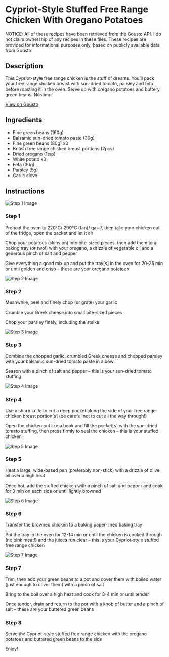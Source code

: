 # Cypriot-Style Stuffed Free Range Chicken With Oregano Potatoes

NOTICE: All of these recipes have been retrieved from the Gousto API. I do not claim ownership of any recipes in these files. These recipes are provided for informational purposes only, based on publicly available data from Gousto.

## Description

This Cypriot-style free range chicken is the stuff of dreams. You’ll pack your free range chicken breast with sun-dried tomato, parsley and feta before roasting it in the oven. Serve up with oregano potatoes and buttery green beans. Nóstimo!

[View on Gousto](https://www.gousto.co.uk/recipes/cookbook/cypriot-style-stuffed-free-range-chicken-with-oregano-potatoes)

## Ingredients

- Fine green beans (160g)
- Balsamic sun-dried tomato paste (30g)
- Fine green beans (80g) x0
- British free range chicken breast portions (2pcs)
- Dried oregano (1tsp)
- White potato x3
- Feta (30g)
- Parsley (5g)
- Garlic clove

## Instructions

![Step 1 Image](https://production-media.gousto.co.uk/cms/recipe-step-image/step-1-1714733946224-x200.jpg)

### Step 1

Preheat the oven to 220°C/ 200°C (fan)/ gas 7, then take your chicken out of the fridge, open the packet and let it air

Chop your potatoes (skins on) into bite-sized pieces, then add them to a baking tray (or two!) with your oregano, a drizzle of vegetable oil and a generous pinch of salt and pepper

Give everything a good mix up and put the tray[s] in the oven for 20-25 min or until golden and crisp – these are your oregano potatoes

![Step 2 Image](https://production-media.gousto.co.uk/cms/recipe-step-image/step-2-1714734020217-x200.jpg)

### Step 2

Meanwhile, peel and finely chop (or grate) your garlic

Crumble your Greek cheese into small bite-sized pieces

Chop your parsley finely, including the stalks

![Step 3 Image](https://production-media.gousto.co.uk/cms/recipe-step-image/step-3-1714734033167-x200.jpg)

### Step 3

Combine the chopped garlic, crumbled Greek cheese and chopped parsley with your balsamic sun-dried tomato paste in a bowl

Season with a pinch of salt and pepper – this is your sun-dried tomato stuffing

![Step 4 Image](https://production-media.gousto.co.uk/cms/recipe-step-image/step-4-1714734036068-x200.jpg)

### Step 4

Use a sharp knife to cut a deep pocket along the side of your free range chicken breast portion[s] (be careful not to cut all the way through!)

Open the chicken out like a book and fill the pocket[s] with the sun-dried tomato stuffing, then press firmly to seal the chicken – this is your stuffed chicken

![Step 5 Image](https://production-media.gousto.co.uk/cms/recipe-step-image/step-5-1714734043411-x200.jpg)

### Step 5

Heat a large, wide-based pan (preferably non-stick) with a drizzle of olive oil over a high heat

Once hot, add the stuffed chicken with a pinch of salt and pepper and cook for 3 min on each side or until lightly browned

![Step 6 Image](https://production-media.gousto.co.uk/cms/recipe-step-image/step-6-1714734049225-x200.jpg)

### Step 6

Transfer the browned chicken to a baking paper-lined baking tray

Put the tray in the oven for 12-14 min or until the chicken is cooked through (no pink meat!) and the juices run clear – this is your Cypriot-style stuffed free range chicken

![Step 7 Image](https://production-media.gousto.co.uk/cms/recipe-step-image/step-7-1714734055128-x200.jpg)

### Step 7

Trim, then add your green beans to a pot and cover them with boiled water (just enough to cover them) with a pinch of salt

Bring to the boil over a high heat and cook for 3-4 min or until tender

Once tender, drain and return to the pot with a knob of butter and a pinch of salt – these are your buttered green beans

### Step 8

Serve the Cypriot-style stuffed free range chicken with the oregano potatoes and buttered green beans to the side

Enjoy!

